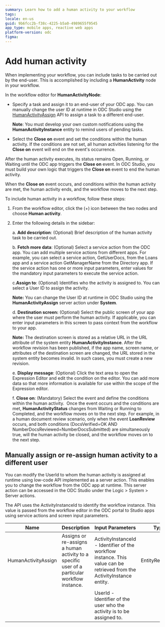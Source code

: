 ```yaml
---
summary: Learn how to add a human activity to your workflow
tags:
locale: en-us
guid: 9b6fcc2b-f38c-4225-b5a0-4989655f9545
app_type: mobile apps, reactive web apps
platform-version: odc
figma:
---
```


# Add human activity

When implementing your workflow, you can include tasks to be carried out by the end-user. This is accomplished by including a **HumanActivity** node in your workflow. 

In the workflow editor for **HumanActivityNode**:

* Specify a task and assign it to an end-user of your ODC app. You can manually change the user ID at runtime in ODC Studio using the [HumanActivityAssign](#manually-assign-or-re-assign-human-activity-to-a-different-user) API to assign a task to a different end-user. 

    **Note**: You must develop your own custom notifications using the **HumanActivityInstance** entity to remind users of pending tasks.

* Select the **Close on** event and set the conditions within the human activity. If the conditions are not set, all human activities listening for the **Close on** event will end on the event's occurrence.

After the human activity executes, its status remains Open, Running, or Waiting until the ODC app triggers the **Close on** event. In ODC Studio, you must build your own logic that triggers the **Close on** event to end the human activity. 

When the **Close on** event occurs, and conditions within the human activity are met, the human activity ends, and the workflow moves to the next step.

To include human activity in a workflow, follow these steps:

1. From the workflow editor, click the (+) icon between the two nodes and choose **Human activity**.

1. Enter the following details in the sidebar:

    a. **Add description**: (Optional) Brief description of the human activity task to be carried out.

    b. **Fetch more data**: (Optional) Select a service action from the ODC app. You can add multiple service actions from different apps. For example, you can select a service action, GetUserDocs, from the Loans app and a service action GetManagerName from the Directory app. If the service action has one or more input parameters, enter values for the mandatory input parameters to execute the service action. 

    c.**Assign to**: (Optional) Identifies who the activity is assigned to. You can select a User ID to assign the activity.  

    **Note:** You can change the User ID at runtime in ODC Studio using the **HumanActivityAssign** server action under **System**.

    d. **Destination screen:** (Optional) Select the public screen of your app where the user must perform the human activity. If applicable, you can enter input parameters in this screen to pass context from the workflow to your app.

    **Note:** The destination screen is stored as a relative URL in the URL attribute of the system entity **HumanActivityInstance**. After the workflow revision has been published, if the app name, screen name, or attributes of the destination screen are changed, the URL stored in the system entity becomes invalid. In such cases, you must create a new revision.

    e. **Display message**: (Optional) Click the text area to open the Expression Editor and edit the condition on the editor. You can add more data so that more information is available for use within the scope of the Expression editor.

    f. **Close on**: (Mandatory) Select the event and define the conditions within the human activity.  Once the event occurs and the conditions are met, **HumanActivityStatus** changes from Waiting or Running to Completed, and the workflow moves on to the next step. For example, in a human document review scenario, only when the event **LoanReview** occurs, and both conditions (DocsVerified=OK AND NumberDocsReviewed=NumberDocsSubmitted) are simultaneously true, will the human activity be closed, and the workflow moves on to the next step.

## Manually assign or re-assign human activity to a different user

You can modify the UserId to whom the human activity is assigned at runtime using low-code API implemented as a server action. This enables you to change the workflow from the ODC app at runtime. This server action can be accessed in the ODC Studio under the Logic > System > Server actions. 

The API uses the ActivityInstanceId to identify the workflow instance. This value is passed from the workflow editor in the ODC portal to Studio apps using service actions and screen input parameters.
 
**Name** |  **Description** |  **Input Parameters**| **Type** | Mandatory/Optional
---|---|---|---|---
 HumanActivityAssign| Assigns or re-assigns a human activity to a specific user of a particular workflow instance. |ActivityInstanceId - Identifier of the workflow instance. This value can be retrieved from the ActivityInstance entity. |EntityReference | Mandatory
 | | |UserId - Identifier of the user who the activity is to be assigned to. | |  Mandatory


